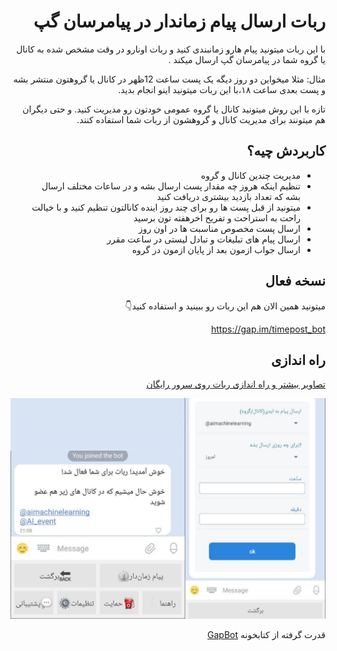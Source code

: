 <div dir="rtl">

# ربات ارسال پیام زماندار در پیامرسان گپ
با این ربات میتونید پیام هارو زمانبندی کنید و ربات اونارو در وقت مشخص شده به کانال یا گروه شما در پیامرسان گپ ارسال میکند .
  
مثال: مثلا میخواین دو روز دیگه یک پست ساعت 12ظهر در کانال یا گروهتون منتشر بشه و پست بعدی ساعت ۱۸،با این ربات میتونید اینو انجام بدید.

تازه با این روش میتونید کانال یا گروه عمومی خودتون رو مدیریت کنید. و حتی دیگران هم میتونند برای مدیریت کانال و گروهشون از ربات شما استفاده کنند.

## کاربردش چیه؟
- مدیریت چندین کانال و گروه
- تنظیم اینکه هروز چه مقدار پست ارسال بشه و در ساعات مختلف ارسال بشه که تعداد بازدید بیشتری دریافت کنید
- میتونید از قبل پست ها رو برای چند روز اینده کانالتون تنظیم کنید و با خیالت راحت به استراحت و تفریح اخرهفته تون برسید 
- ارسال پست مخصوص مناسبت ها در اون روز
-  ارسال پیام های تبلیغات و تبادل لیستی در ساعت مقرر
- ارسال جواب ازمون بعد از پایان ازمون در گروه


## نسخه فعال
میتونید همین الان هم این ربات رو ببینید و استفاده کنید👇
  
  https://gap.im/timepost_bot
  

## راه اندازی
[تصاویر بیشتر و راه اندازی ربات روی سرور رایگان](https://github.com/Mahdiali313/timed-messaging-gap-bot/wiki)

  
![](https://github.com/Mahdiali313/Timed-Messaging-bot/blob/ead04a3339707dd5699275b3a6b4626e13a93d4a/img/1.png)  
  
قدرت گرفته از کتابخونه   [GapBot](https://github.com/Py-GapBot/GapBot)

</div>
